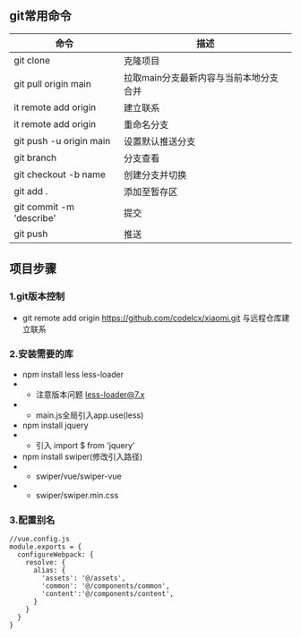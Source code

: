 ## git常用命令
命令|描述
|--|--|
git clone|克隆项目
git pull origin main|拉取main分支最新内容与当前本地分支合并
it remote add origin|建立联系
it remote add origin|重命名分支
git push -u origin main|设置默认推送分支
git branch|分支查看
git checkout -b name|创建分支并切换
git add . | 添加至暂存区
git commit -m 'describe'|提交
git push|推送

## 项目步骤
### 1.git版本控制
- git remote add origin https://github.com/codelcx/xiaomi.git 与远程仓库建立联系

### 2.安装需要的库
- npm install less less-loader
- - 注意版本问题 less-loader@7.x
- - main.js全局引入app.use(less)
- npm install jquery
- - 引入 import $ from 'jquery'
- npm install swiper(修改引入路径)
- - swiper/vue/swiper-vue
- - swiper/swiper.min.css

### 3.配置别名
```
//vue.config.js
module.exports = {
  configureWebpack: {
    resolve: {
      alias: {
        'assets': '@/assets',
        'common': '@/components/common',
        'content':'@/components/content',
      }
    }
  }
}
```
